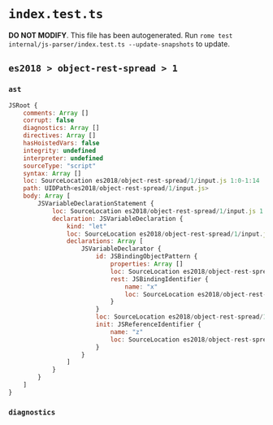 # `index.test.ts`

**DO NOT MODIFY**. This file has been autogenerated. Run `rome test internal/js-parser/index.test.ts --update-snapshots` to update.

## `es2018 > object-rest-spread > 1`

### `ast`

```javascript
JSRoot {
	comments: Array []
	corrupt: false
	diagnostics: Array []
	directives: Array []
	hasHoistedVars: false
	integrity: undefined
	interpreter: undefined
	sourceType: "script"
	syntax: Array []
	loc: SourceLocation es2018/object-rest-spread/1/input.js 1:0-1:14
	path: UIDPath<es2018/object-rest-spread/1/input.js>
	body: Array [
		JSVariableDeclarationStatement {
			loc: SourceLocation es2018/object-rest-spread/1/input.js 1:0-1:14
			declaration: JSVariableDeclaration {
				kind: "let"
				loc: SourceLocation es2018/object-rest-spread/1/input.js 1:0-1:14
				declarations: Array [
					JSVariableDeclarator {
						id: JSBindingObjectPattern {
							properties: Array []
							loc: SourceLocation es2018/object-rest-spread/1/input.js 1:4-1:10
							rest: JSBindingIdentifier {
								name: "x"
								loc: SourceLocation es2018/object-rest-spread/1/input.js 1:8-1:9 (x)
							}
						}
						loc: SourceLocation es2018/object-rest-spread/1/input.js 1:4-1:14
						init: JSReferenceIdentifier {
							name: "z"
							loc: SourceLocation es2018/object-rest-spread/1/input.js 1:13-1:14 (z)
						}
					}
				]
			}
		}
	]
}
```

### `diagnostics`

```

```
